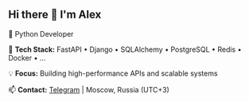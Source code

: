 ## Hi there 👋 I'm Alex

🐍 Python Developer 

🚀 **Tech Stack:** FastAPI • Django • SQLAlchemy • PostgreSQL • Redis • Docker • ...  

💡 **Focus:** Building high-performance APIs and scalable systems  

📫 **Contact:** [Telegram](https://t.me/layden) | Moscow, Russia (UTC+3)
